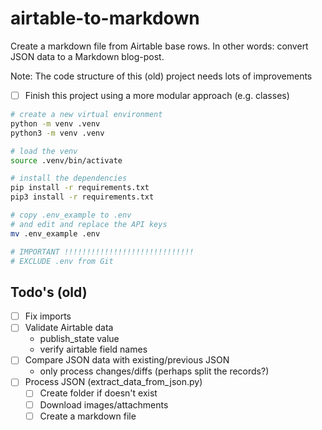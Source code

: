 # airtable-to-markdown

Create a markdown file from Airtable base rows. In other words: convert JSON data to a Markdown blog-post.

Note: The code structure of this (old) project needs lots of improvements
- [ ] Finish this project using a more modular approach (e.g. classes)

```bash
# create a new virtual environment
python -m venv .venv
python3 -m venv .venv

# load the venv
source .venv/bin/activate

# install the dependencies
pip install -r requirements.txt
pip3 install -r requirements.txt

# copy .env_example to .env
# and edit and replace the API keys
mv .env_example .env

# IMPORTANT !!!!!!!!!!!!!!!!!!!!!!!!!!!!!
# EXCLUDE .env from Git

```

## Todo's (old)

- [ ] Fix imports
- [ ] Validate Airtable data
  - publish_state value
  - verify airtable field names
- [ ] Compare JSON data with existing/previous JSON
  - only process changes/diffs (perhaps split the records?)
- [ ] Process JSON (extract_data_from_json.py)
  - [ ] Create folder if doesn't exist
  - [ ] Download images/attachments
  - [ ] Create a markdown file
